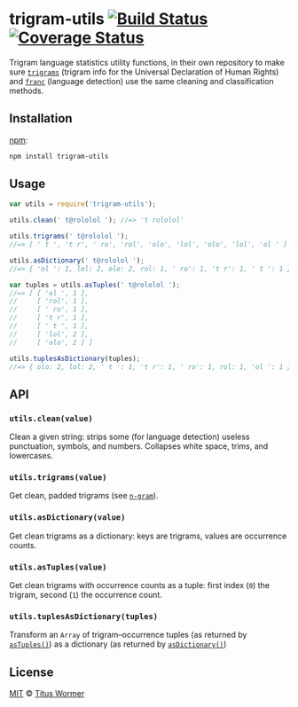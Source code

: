 # trigram-utils [![Build Status][travis-badge]][travis] [![Coverage Status][codecov-badge]][codecov]

Trigram language statistics utility functions, in their own repository to make
sure [`trigrams`][trigrams] (trigram info for the Universal Declaration of
Human Rights) and [`franc`][franc] (language detection) use the same cleaning
and classification methods.

## Installation

[npm][]:

```bash
npm install trigram-utils
```

## Usage

```js
var utils = require('trigram-utils');

utils.clean(' t@rololol '); //=> 't rololol'

utils.trigrams(' t@rololol ');
//=> [ ' t ', 't r', ' ro', 'rol', 'olo', 'lol', 'olo', 'lol', 'ol ' ]

utils.asDictionary(' t@rololol ');
//=> { 'ol ': 1, lol: 2, olo: 2, rol: 1, ' ro': 1, 't r': 1, ' t ': 1 }

var tuples = utils.asTuples(' t@rololol ');
//=> [ [ 'ol ', 1 ],
//     [ 'rol', 1 ],
//     [ ' ro', 1 ],
//     [ 't r', 1 ],
//     [ ' t ', 1 ],
//     [ 'lol', 2 ],
//     [ 'olo', 2 ] ]

utils.tuplesAsDictionary(tuples);
//=> { olo: 2, lol: 2, ' t ': 1, 't r': 1, ' ro': 1, rol: 1, 'ol ': 1 }
```

## API

### `utils.clean(value)`

Clean a given string: strips some (for language detection) useless punctuation,
symbols, and numbers.  Collapses white space, trims, and lowercases.

### `utils.trigrams(value)`

Get clean, padded trigrams (see [`n-gram`][n-gram]).

### `utils.asDictionary(value)`

Get clean trigrams as a dictionary: keys are trigrams, values are occurrence
counts.

### `utils.asTuples(value)`

Get clean trigrams with occurrence counts as a tuple: first index (`0`) the
trigram, second (`1`) the occurrence count.

### `utils.tuplesAsDictionary(tuples)`

Transform an `Array` of trigram–occurrence tuples (as returned by
[`asTuples()`][as-tuples]) as a dictionary (as returned by
[`asDictionary()`][as-dictionary])

## License

[MIT][license] © [Titus Wormer][author]

<!-- Definitions -->

[travis-badge]: https://img.shields.io/travis/wooorm/trigram-utils.svg

[travis]: https://travis-ci.org/wooorm/trigram-utils

[codecov-badge]: https://img.shields.io/codecov/c/github/wooorm/trigram-utils.svg

[codecov]: https://codecov.io/github/wooorm/trigram-utils

[npm]: https://docs.npmjs.com/cli/install

[license]: LICENSE

[author]: http://wooorm.com

[trigrams]: https://github.com/wooorm/trigrams

[franc]: https://github.com/wooorm/franc

[n-gram]: https://github.com/wooorm/n-gram

[as-tuples]: #utilsastuplesvalue

[as-dictionary]: #utilsasdictionaryvalue
